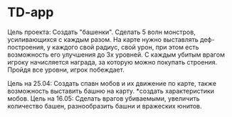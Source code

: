 # TD-app
Цель проекта:
  Создать "башенки".
  Сделать 5 волн монстров, усиливающихся с каждым разом. На карте нужно выставлять деф-построения, у каждого свой радиус, свой урон, при этом есть возможность его улучшения до 3х уровней. С каждым убитым врагом игроку начисляется награда, за которую можно покупать строения. Пройдя все уровни, игрок побеждает.
  
Цель на 25.04:
  Создать спавн мобов и их движение по карте, также возможность выставить башню на карту. *создать характеристики мобов.
Цель на 16.05:
  Сделать врагов убиваемыми, увеличить количество башен, разнообразить башни и вражеских юнитов.
